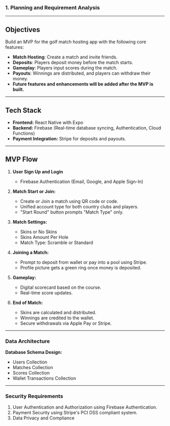 ### 1. Planning and Requirement Analysis

---

## Objectives
Build an MVP for the golf match hosting app with the following core features:  
- **Match Hosting**: Create a match and invite friends.  
- **Deposits**: Players deposit money before the match starts.  
- **Gameplay**: Players input scores during the match.  
- **Payouts**: Winnings are distributed, and players can withdraw their money.  
- **Future features and enhancements will be added after the MVP is built.**  

---

## Tech Stack  
- **Frontend:** React Native with Expo
- **Backend:** Firebase (Real-time database syncing, Authentication, Cloud Functions)
- **Payment Integration:** Stripe for deposits and payouts.

---

## MVP Flow
1. **User Sign Up and Login**  
   - Firebase Authentication (Email, Google, and Apple Sign-In)  

2. **Match Start or Join:**  
   - Create or Join a match using QR code or code.
   - Unified account type for both country clubs and players.
   - "Start Round" button prompts "Match Type" only.

3. **Match Settings:**
   - Skins or No Skins
   - Skins Amount Per Hole
   - Match Type: Scramble or Standard

4. **Joining a Match:**
   - Prompt to deposit from wallet or pay into a pool using Stripe.
   - Profile picture gets a green ring once money is deposited.

5. **Gameplay:**
   - Digital scorecard based on the course.
   - Real-time score updates.

6. **End of Match:**
   - Skins are calculated and distributed.
   - Winnings are credited to the wallet.
   - Secure withdrawals via Apple Pay or Stripe.

---

### Data Architecture
**Database Schema Design:**
- Users Collection
- Matches Collection
- Scores Collection
- Wallet Transactions Collection

---

### Security Requirements
1. User Authentication and Authorization using Firebase Authentication.
2. Payment Security using Stripe's PCI DSS compliant system.
3. Data Privacy and Compliance

